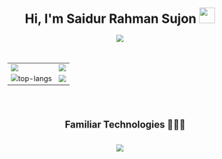 <h1 align="center"><b>Hi, I'm Saidur Rahman Sujon</b> 
  <img src="https://media.giphy.com/media/hvRJCLFzcasrR4ia7z/giphy.gif" width="35">
</h1>

<p align="center">
  <a href="https://github.com/DenverCoder1/readme-typing-svg">
    <img src="https://readme-typing-svg.herokuapp.com?font=Time+New+Roman&color=cyan&size=25&center=true&vCenter=true&width=600&height=100&lines=Welcome+to+my+profile;I'm+a+Full-Stack+Developer;ML/AI+Engineer;Data+Science+Enthusiast;Researcher;Love+to+learn+new+stuff">
  </a>
</p>

<br>

<!-- GitHub Stats & Pinned Repos -->
<table align="center">
  <tr>
    <td>
      <img src="https://github-readme-stats.vercel.app/api?username=SR-Sujon&show_icons=true&theme=tokyonight">
    </td>
    <td>
      <a href="https://github.com/SR-Sujon/takaramichi">
        <img src="https://github-readme-stats.vercel.app/api/pin/?username=SR-Sujon&repo=Takaramichi&theme=tokyonight">
      </a>
    </td>
  </tr>
  <tr>
    <td>
      <img src="https://github-readme-stats.vercel.app/api/top-langs/?username=SR-Sujon&layout=compact&theme=tokyonight" alt="top-langs">
    </td>
    <td>
      <a href="https://github.com/SR-Sujon/Chatter-AI">
        <img src="https://github-readme-stats.vercel.app/api/pin/?username=SR-Sujon&repo=Chatter-AI&theme=tokyonight">
      </a>
    </td>
  </tr>
</table>

<br>

<!-- Technologies Section -->
<div id="user-content-toc">
  <ul align="center">
    <summary><h2 style="display: inline-block">Familiar Technologies 👨🏻‍💻</h2></summary>
  </ul>
</div>

<p align="center">
  <a href="https://skillicons.dev">
    <img src="https://skillicons.dev/icons?i=git,github,py,react,html,java,js,linux,md,mysql,nextjs,nodejs,redux,tailwind,mongodb,ts,vscode,aws,cpp,css,docker,postgres,express,figma,firebase,redis,postman,kubernetes&perline=14">
  </a>
</p>

<br>
